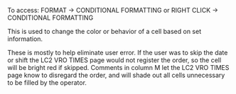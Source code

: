 To access: FORMAT -> CONDITIONAL FORMATTING or RIGHT CLICK -> CONDITIONAL FORMATTING

This is used to change the color or behavior of a cell based on set information.

These is mostly to help eliminate user error. If the user was to skip the date or shift the LC2 VRO TIMES page would not register the order, 
so the cell will be bright red if skipped.
Comments in column M let the LC2 VRO TIMES page know to disregard the order, and will shade out all cells unnecessary to be filled by the operator.
